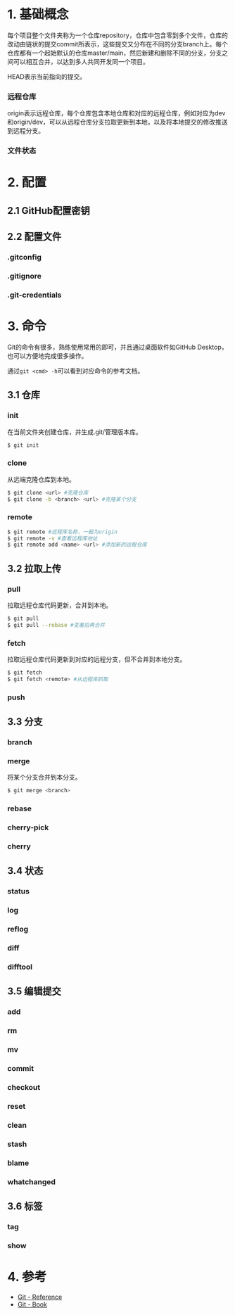 # 1. 基础概念

每个项目整个文件夹称为一个仓库repository，仓库中包含零到多个文件，仓库的改动由链状的提交commit所表示，这些提交又分布在不同的分支branch上。每个仓库都有一个起始默认的仓库master/main，然后新建和删除不同的分支，分支之间可以相互合并，以达到多人共同开发同一个项目。

HEAD表示当前指向的提交。

### 远程仓库

origin表示远程仓库，每个仓库包含本地仓库和对应的远程仓库，例如对应为dev和origin/dev，可以从远程仓库分支拉取更新到本地，以及将本地提交的修改推送到远程分支。

### 文件状态



# 2. 配置

## 2.1 GitHub配置密钥

## 2.2 配置文件

### .gitconfig

### .gitignore

### .git-credentials



# 3. 命令

Git的命令有很多，熟练使用常用的即可，并且通过桌面软件如GitHub Desktop，也可以方便地完成很多操作。

通过`git <cmd> -h`可以看到对应命令的参考文档。



## 3.1 仓库

### init

在当前文件夹创建仓库，并生成.git/管理版本库。

```bash
$ git init
```

### clone

从远端克隆仓库到本地。

```bash
$ git clone <url> #克隆仓库
$ git clone -b <branch> <url> #克隆某个分支
```

### remote

```bash
$ git remote #远程库名称，一般为origin
$ git remote -v #查看远程库地址
$ git remote add <name> <url> #添加新的远程仓库
```



## 3.2 拉取上传

### pull

拉取远程仓库代码更新，合并到本地。

```bash
$ git pull
$ git pull --rebase #变基后再合并
```

### fetch

拉取远程仓库代码更新到对应的远程分支，但不合并到本地分支。

```bash
$ git fetch
$ git fetch <remote> #从远程库抓取
```

### push



## 3.3 分支

### branch

### merge

将某个分支合并到本分支。

```bash
$ git merge <branch> 
```

### rebase

### cherry-pick

### cherry



## 3.4 状态

### status

### log

### reflog

### diff

### difftool



## 3.5 编辑提交

### add

### rm

### mv

### commit

### checkout

### reset

### clean

### stash

### blame

### whatchanged



## 3.6 标签

### tag

### show



# 4. 参考

- [Git - Reference](https://git-scm.com/docs)
- [Git - Book](https://git-scm.com/book/zh/v2)

